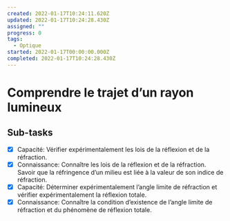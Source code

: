 ```yaml
---
created: 2022-01-17T10:24:11.620Z
updated: 2022-01-17T10:24:28.430Z
assigned: ""
progress: 0
tags:
  - Optique
started: 2022-01-17T00:00:00.000Z
completed: 2022-01-17T10:24:28.430Z
---
```


# Comprendre le trajet d’un rayon lumineux

## Sub-tasks

- [x] Capacité: Vérifier expérimentalement les lois de la réflexion et de la réfraction.
- [x] Connaissance: Connaître les lois de la réflexion et de la réfraction. Savoir que la réfringence d’un milieu est liée à la valeur de son indice de réfraction.
- [x] Capacité: Déterminer expérimentalement l’angle limite de réfraction et vérifier expérimentalement la réflexion totale.
- [x] Connaissance: Connaître la condition d’existence de l’angle limite de réfraction et du phénomène de réflexion totale.
